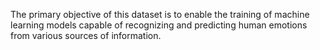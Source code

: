 The primary objective of this dataset is to enable the training of machine learning models capable of recognizing and predicting human emotions from various sources of information.
